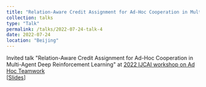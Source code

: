 ```yaml
---
title: "Relation-Aware Credit Assignment for Ad-Hoc Cooperation in Multi-Agent Deep Reinforcement Learning"
collection: talks
type: "Talk"
permalink: /talks/2022-07-24-talk-4
date: 2022-07-24
location: "Beijing"
---
```


Invited talk "Relation-Aware Credit Assignment for Ad-Hoc Cooperation in Multi-Agent Deep Reinforcement Learning" at [2022 IJCAI workshop on Ad Hoc Teamwork](https://sites.google.com/view/ad-hoc-teamwork)<br>
[[Slides](https://huuuuusy.github.io/files/RACA.pdf)]
